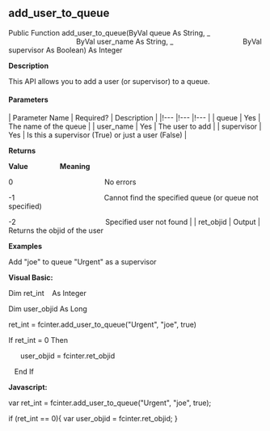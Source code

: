 add_user_to_queue
-------------------

Public Function add_user_to_queue(ByVal queue As String, _
                                  ByVal user_name As String, _
                                  ByVal supervisor As Boolean) As Integer

**Description**

This API allows you to add a user (or supervisor) to a queue.

#### Parameters

| Parameter Name | Required? | Description |
|!--- |!--- |!--- |
| queue | Yes | The name of the queue |
| user_name | Yes | The user to add |
| supervisor | Yes | Is this a supervisor (True) or just a user (False) |

**Returns**

**Value**                **Meaning**

0                                              No errors

-1                                             Cannot find the specified queue (or queue not specified)

-2                                             Specified user not found |
| ret_objid | Output | Returns the objid of the user

**Examples**

 Add "joe" to queue "Urgent" as a supervisor

**Visual Basic:**

Dim ret_int    As Integer

Dim user_objid As Long

ret_int = fcinter.add_user_to_queue("Urgent", "joe", true)

 If ret_int = 0 Then

      user_objid = fcinter.ret_objid

   End If

**Javascript:**

var ret_int = fcinter.add_user_to_queue("Urgent", "joe", true);

 if (ret_int == 0){ var user_objid = fcinter.ret_objid; }